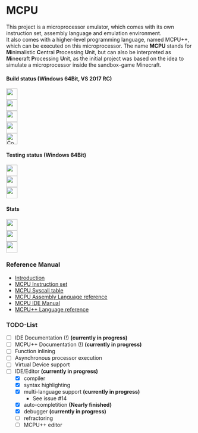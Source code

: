 # MCPU
This project is a microprocessor emulator, which comes with its own instruction set, assembly language and emulation environment.  
It also comes with a higher-level programming language, named MCPU++, which can be executed on this microprocessor.
The name **MCPU** stands for **M**inimalistic **C**entral **P**rocessing **U**nit, but can also be interpreted as **M**ine**c**raft **P**rocessing **U**nit, as the initial project was based on the idea to simulate a microprocessor inside the sandbox-game Minecraft.

#### Build status (Windows 64Bit, VS 2017 RC)
[<img src="https://ci.appveyor.com/api/projects/status/k9t9jqap2iemau3c/branch/master?svg=true&pendingText=master%20-%20pending&failingText=master%20-%20failed&passingText=master%20-%20passed" height="30"/>](https://ci.appveyor.com/project/Unknown6656/mcpu/branch/master)<br/>
[<img src="https://ci.appveyor.com/api/projects/status/k9t9jqap2iemau3c/branch/dev?svg=true&pendingText=dev%20-%20pending&failingText=dev%20-%20failed&passingText=dev%20-%20passed" height="30"/>](https://ci.appveyor.com/project/Unknown6656/mcpu/branch/dev)<br/>
[<img src="https://ci.appveyor.com/api/projects/status/k9t9jqap2iemau3c/branch/mcpu%2B%2B?svg=true&pendingText=mcpu%2B%2B%20-%20pending&failingText=mcpu%2B%2B%20-%20failed&passingText=mcpu%2B%2B%20-%20passed" height="30"/>](https://ci.appveyor.com/project/Unknown6656/mcpu/branch/mcpu%2B%2B)<br/>
[<img src="https://img.shields.io/github/release/Unknown6656/MCPU.svg" height="30"/>](https://github.com/Unknown6656/MCPU/releases)<br/>
[<img alt="Coverity Scan Build Status" src="https://scan.coverity.com/projects/12968/badge.svg" height="30"/>](https://scan.coverity.com/projects/unknown6656-mcpu)

#### Testing status (Windows 64Bit)
[<img src="https://ci.appveyor.com/api/projects/status/fyvayfc9e82xh6eg/branch/master?svg=true&pendingText=master%20-%20pending&failingText=master%20-%20failed&passingText=master%20-%20passed" height="30"/>](https://ci.appveyor.com/project/Unknown6656/mcpu-he9wv/branch/master)<br/>
[<img src="https://ci.appveyor.com/api/projects/status/fyvayfc9e82xh6eg/branch/dev?svg=true&pendingText=dev%20-%20pending&failingText=dev%20-%20failed&passingText=dev%20-%20passed" height="30"/>](https://ci.appveyor.com/project/Unknown6656/mcpu-he9wv/branch/dev)<br/>
[<img src="https://ci.appveyor.com/api/projects/status/fyvayfc9e82xh6eg/branch/mcpu%2B%2B?svg=true&pendingText=mcpu%2B%2B%20-%20pending&failingText=mcpu%2B%2B%20-%20failed&passingText=mcpu%2B%2B%20-%20passed" height="30"/>](https://ci.appveyor.com/project/Unknown6656/mcpu-he9wv/branch/mcpu%2B%2B)

#### Stats
[<img src="https://img.shields.io/issuestats/i/github/Unknown6656/MCPU.svg" height="30"/>](https://github.com/Unknown6656/MCPU/issues)<br/>
[<img src="https://img.shields.io/issuestats/p/github/Unknown6656/MCPU.svg" height="30"/>](https://github.com/Unknown6656/MCPU/pulls)<br/>
[<img src="https://img.shields.io/github/downloads/Unknown6656/MCPU/total.svg" height="30"/><br/>](https://github.com/Unknown6656/MCPU/releases)

### Reference Manual

* [Introduction](https://github.com/Unknown6656/MCPU/tree/master/Documentation/introduction.md)
* [MCPU Instruction set](https://github.com/Unknown6656/MCPU/tree/master/Documentation/instruction-set.md)
* [MCPU Syscall table](https://github.com/Unknown6656/MCPU/tree/mastern/Documentation/syscalls.md)
* [MCPU Assembly Language reference](https://github.com/Unknown6656/MCPU/tree/master/Documentation/language-reference.md)
* [MCPU IDE Manual](https://github.com/Unknown6656/MCPU/tree/master/Documentation/ide.md)
* [MCPU++ Language reference](https://github.com/Unknown6656/MCPU/tree/master/Documentation/mcpu++.md)

### TODO-List

- [ ] IDE Documentation (!) **(currently in progress)**
- [ ] MCPU++ Documentation (!) **(currently in progress)**
- [ ] Function inlining
- [ ] Asynchronous processor execution
- [ ] Virtual Device support
- [ ] IDE/Editor **(currently in progress)**
    - [x] compiler
    - [x] syntax highlighting
    - [X] multi-language support **(currently in progress)**
        - See issue #14
    - [x] auto-completition **(Nearly finished)**
    - [x] debugger **(currently in progress)**
    - [ ] refractoring
    - [ ] MCPU++ editor
